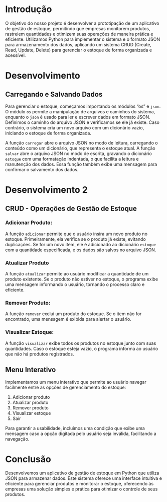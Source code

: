 # Introdução
O objetivo do nosso projeto é desenvolver a prototipação de um aplicativo de gestão de estoque, permitindo que empresas monitorem produtos, rastreiem quantidades e otimizem suas operações de maneira prática e eficiente. Utilizamos Python para implementar o sistema e o formato JSON para armazenamento dos dados, aplicando um sistema CRUD (Create, Read, Update, Delete) para gerenciar o estoque de forma organizada e acessível.

# Desenvolvimento
## Carregando e Salvando Dados

Para gerenciar o estoque, começamos importando os módulos “os” e `json`. O módulo `os` permite a manipulação de arquivos e caminhos do sistema, enquanto o `json` é usado para ler e escrever dados em formato JSON. Definimos o caminho do arquivo JSON e verificamos se ele já existe. Caso contrário, o sistema cria um novo arquivo com um dicionário vazio, iniciando o estoque de forma organizada.

A função `carregar` abre o arquivo JSON no modo de leitura, carregando o conteúdo como um dicionário, que representa o estoque atual. A função `salvar` abre o arquivo JSON no modo de escrita, gravando o dicionário `estoque` com uma formatação indentada, o que facilita a leitura e manutenção dos dados. Essa função também exibe uma mensagem para confirmar o salvamento dos dados.

# Desenvolvimento 2
## CRUD - Operações de Gestão de Estoque

### Adicionar Produto:
A função `adicionar` permite que o usuário insira um novo produto no estoque. Primeiramente, ela verifica se o produto já existe, evitando duplicações. Se for um novo item, ele é adicionado ao dicionário `estoque` com a quantidade especificada, e os dados são salvos no arquivo JSON.

### Atualizar Produto
A função `atualizar` permite ao usuário modificar a quantidade de um produto existente. Se o produto não estiver no estoque, o programa exibe uma mensagem informando o usuário, tornando o processo claro e eficiente.

### Remover Produto:
A função `remover` exclui um produto do estoque. Se o item não for encontrado, uma mensagem é exibida para alertar o usuário.

### Visualizar Estoque: 
A função `visualizar` exibe todos os produtos no estoque junto com suas quantidades. Caso o estoque esteja vazio, o programa informa ao usuário que não há produtos registrados.

## Menu Interativo
Implementamos um menu interativo que permite ao usuário navegar facilmente entre as opções de gerenciamento do estoque:

1. Adicionar produto
2. Atualizar produto
3. Remover produto
4. Visualizar estoque
5. Sair

Para garantir a usabilidade, incluímos uma condição que exibe uma mensagem caso a opção digitada pelo usuário seja inválida, facilitando a navegação.

# Conclusão
Desenvolvemos um aplicativo de gestão de estoque em Python que utiliza JSON para armazenar dados. Este sistema oferece uma interface intuitiva e eficiente para gerenciar produtos e monitorar o estoque, oferecendo às empresas uma solução simples e prática para otimizar o controle de seus produtos.

